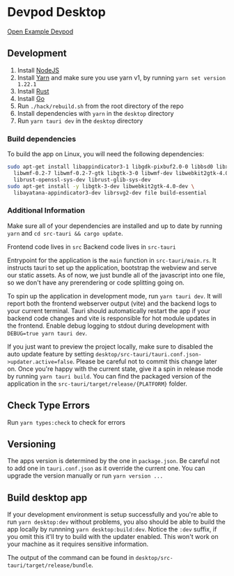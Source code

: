 # Devpod Desktop

[Open Example Devpod](devspace://open?workspace=vscode-remote-try-go&source=https://github.com/Microsoft/vscode-remote-try-go&provider=docker)

## Development

1. Install [NodeJS](https://nodejs.org/en/)
2. Install [Yarn](https://yarnpkg.com/getting-started/install) and make sure you
   use yarn v1, by running `yarn set version 1.22.1`
3. Install [Rust](https://www.rust-lang.org/tools/install)
4. Install [Go](https://go.dev/doc/install)
5. Run `./hack/rebuild.sh` from the root directory of the repo
6. Install dependencies with `yarn` in the `desktop` directory
7. Run `yarn tauri dev` in the `desktop` directory

### Build dependencies

To build the app on Linux, you will need the following dependencies:

```bash
sudo apt-get install libappindicator3-1 libgdk-pixbuf2.0-0 libbsd0 libxdmcp6 \
  libwmf-0.2-7 libwmf-0.2-7-gtk libgtk-3-0 libwmf-dev libwebkit2gtk-4.0-37 \
  librust-openssl-sys-dev librust-glib-sys-dev
sudo apt-get install -y libgtk-3-dev libwebkit2gtk-4.0-dev \
  libayatana-appindicator3-dev librsvg2-dev file build-essential
```

### Additional Information

Make sure all of your dependencies are installed and up to date by running `yarn`
and `cd src-tauri && cargo update`.

Frontend code lives in `src`
Backend code lives in `src-tauri`

Entrypoint for the application is the `main` function in `src-tauri/main.rs`.
It instructs tauri to set up the application, bootstrap the webview and serve our
static assets. As of now, we just bundle all of the javascript into one file, so
we don't have any prerendering or code splitting going on.

To spin up the application in development mode, run `yarn tauri dev`. It will
report both the frontend webserver output (vite) and the backend logs to your
current terminal.
Tauri should automatically restart the app if your backend code changes and vite
is responsible for hot module updates in the frontend.
Enable debug logging to stdout during development with `DEBUG=true yarn tauri dev`.

If you just want to preview the project locally, make sure to disabled the auto
update feature by setting `desktop/src-tauri/tauri.conf.json->updater.active=false`.
Please be careful not to commit this change later on.
Once you're happy with the current state, give it a spin in release mode by running
`yarn tauri build`. You can find the packaged version of the application in the
`src-tauri/target/release/{PLATFORM}` folder.

## Check Type Errors

Run `yarn types:check` to check for errors

## Versioning

The apps version is determined by the one in `package.json`. Be careful not to add
one in `tauri.conf.json` as it override the current one.
You can upgrade the version manually or run `yarn version ...`

## Build desktop app

If your development environment is setup successfully and you're able to run
`yarn desktop:dev` without problems, you also should be able to build the app
locally by runnning `yarn desktop:build:dev`.
Notice the `:dev` suffix, if you omit this it'll try to build with the updater
enabled. This won't work on your machine as it requires sensitive information.

The output of the command can be found in `desktop/src-tauri/target/release/bundle`.
